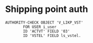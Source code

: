 # Shipping point auth
```abap
AUTHORITY-CHECK OBJECT 'V_LIKP_VST'
        FOR USER i_user
        ID 'ACTVT' FIELD '03'
        ID 'VSTEL' FIELD ls_vstel.
```
